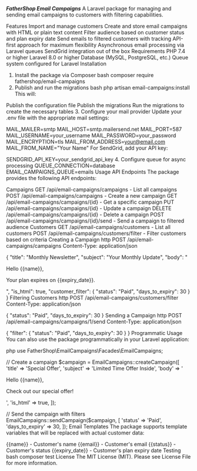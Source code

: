 ***FatherShop Email Campaigns***
A Laravel package for managing and sending email campaigns to customers with filtering capabilities.

Features
Import and manage customers
Create and store email campaigns with HTML or plain text content
Filter audience based on customer status and plan expiry date
Send emails to filtered customers with tracking
API-first approach for maximum flexibility
Asynchronous email processing via Laravel queues
SendGrid integration out of the box
Requirements
PHP 7.4 or higher
Laravel 8.0 or higher
Database (MySQL, PostgreSQL, etc.)
Queue system configured for Laravel
Installation
1. Install the package via Composer
bash
composer require fathershop/email-campaigns
2. Publish and run the migrations
bash
php artisan email-campaigns:install
This will:

Publish the configuration file
Publish the migrations
Run the migrations to create the necessary tables
3. Configure your mail provider
Update your .env file with the appropriate mail settings:

MAIL_MAILER=smtp
MAIL_HOST=smtp.mailersend.net
MAIL_PORT=587
MAIL_USERNAME=your_username
MAIL_PASSWORD=your_password
MAIL_ENCRYPTION=tls
MAIL_FROM_ADDRESS=your@email.com
MAIL_FROM_NAME="Your Name"
For SendGrid, add your API key:

SENDGRID_API_KEY=your_sendgrid_api_key
4. Configure queue for async processing
QUEUE_CONNECTION=database
EMAIL_CAMPAIGNS_QUEUE=emails
Usage
API Endpoints
The package provides the following API endpoints:

Campaigns
GET /api/email-campaigns/campaigns - List all campaigns
POST /api/email-campaigns/campaigns - Create a new campaign
GET /api/email-campaigns/campaigns/{id} - Get a specific campaign
PUT /api/email-campaigns/campaigns/{id} - Update a campaign
DELETE /api/email-campaigns/campaigns/{id} - Delete a campaign
POST /api/email-campaigns/campaigns/{id}/send - Send a campaign to filtered audience
Customers
GET /api/email-campaigns/customers - List all customers
POST /api/email-campaigns/customers/filter - Filter customers based on criteria
Creating a Campaign
http
POST /api/email-campaigns/campaigns
Content-Type: application/json

{
  "title": "Monthly Newsletter",
  "subject": "Your Monthly Update",
  "body": "<p>Hello {{name}},</p><p>Your plan expires on {{expiry_date}}.</p>",
  "is_html": true,
  "customer_filter": {
    "status": "Paid",
    "days_to_expiry": 30
  }
}
Filtering Customers
http
POST /api/email-campaigns/customers/filter
Content-Type: application/json

{
  "status": "Paid",
  "days_to_expiry": 30
}
Sending a Campaign
http
POST /api/email-campaigns/campaigns/1/send
Content-Type: application/json

{
  "filter": {
    "status": "Paid",
    "days_to_expiry": 30
  }
}
Programmatic Usage
You can also use the package programmatically in your Laravel application:

php
use FatherShop\EmailCampaigns\Facades\EmailCampaigns;

// Create a campaign
$campaign = EmailCampaigns::createCampaign([
    'title' => 'Special Offer',
    'subject' => 'Limited Time Offer Inside',
    'body' => '<p>Hello {{name}},</p><p>Check out our special offer!</p>',
    'is_html' => true,
]);

// Send the campaign with filters
EmailCampaigns::sendCampaign($campaign, [
    'status' => 'Paid',
    'days_to_expiry' => 30,
]);
Email Templates
The package supports template variables that will be replaced with actual customer data:

{{name}} - Customer's name
{{email}} - Customer's email
{{status}} - Customer's status
{{expiry_date}} - Customer's plan expiry date
Testing
bash
composer test
License
The MIT License (MIT). Please see License File for more information.

